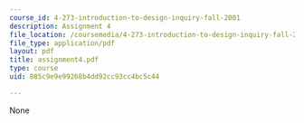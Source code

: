 ```yaml
---
course_id: 4-273-introduction-to-design-inquiry-fall-2001
description: Assignment 4
file_location: /coursemedia/4-273-introduction-to-design-inquiry-fall-2001/885c9e9e99268b4dd92cc93cc4bc5c44_assignment4.pdf
file_type: application/pdf
layout: pdf
title: assignment4.pdf
type: course
uid: 885c9e9e99268b4dd92cc93cc4bc5c44

---
```

None